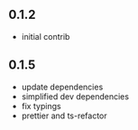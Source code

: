## 0.1.2
 
 * initial contrib

## 0.1.5
 
 * update dependencies
 * simplified dev dependencies
 * fix typings
 * prettier and ts-refactor